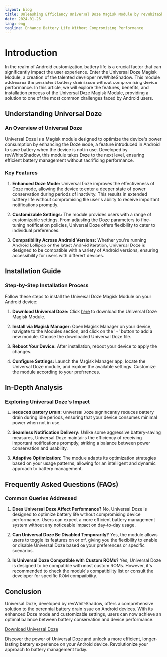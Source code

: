 ```yaml
---
layout: blog
title: Unleashing Efficiency Universal Doze Magisk Module by revWhiteShadow
date: 2024-01-26
lang: eng
tagline: Enhance Battery Life Without Compromising Performance
---
```


<script async src="https://pagead2.googlesyndication.com/pagead/js/adsbygoogle.js?client=ca-pub-8370893026371321"
     crossorigin="anonymous"></script>
<!-- Display 3 -->
<ins class="adsbygoogle"
     style="display:block"
     data-ad-client="ca-pub-8370893026371321"
     data-ad-slot="4101050007"
     data-ad-format="auto"
     data-full-width-responsive="true"></ins>
<script>
     (adsbygoogle = window.adsbygoogle || []).push({});
</script>

# Introduction

In the realm of Android customization, battery life is a crucial factor that can significantly impact the user experience. Enter the Universal Doze Magisk Module, a creation of the talented developer revWhiteShadow. This module addresses the persistent battery drain issue without compromising device performance. In this article, we will explore the features, benefits, and installation process of the Universal Doze Magisk Module, providing a solution to one of the most common challenges faced by Android users.

## Understanding Universal Doze

### An Overview of Universal Doze

Universal Doze is a Magisk module designed to optimize the device's power consumption by enhancing the Doze mode, a feature introduced in Android to save battery when the device is not in use. Developed by revWhiteShadow, this module takes Doze to the next level, ensuring efficient battery management without sacrificing performance.

### Key Features

1. **Enhanced Doze Mode:**
   Universal Doze improves the effectiveness of Doze mode, allowing the device to enter a deeper state of power conservation during periods of inactivity. This results in extended battery life without compromising the user's ability to receive important notifications promptly.

2. **Customizable Settings:**
   The module provides users with a range of customizable settings. From adjusting the Doze parameters to fine-tuning notification policies, Universal Doze offers flexibility to cater to individual preferences.

3. **Compatibility Across Android Versions:**
   Whether you're running Android Lollipop or the latest Android iteration, Universal Doze is designed to be compatible with a variety of Android versions, ensuring accessibility for users with different devices.

## Installation Guide

### Step-by-Step Installation Process

Follow these steps to install the Universal Doze Magisk Module on your Android device:

1. **Download Universal Doze:**
   Click [here](https://www.magiskflash.com/#?url=mLO0bLF4Gw17v7byQ81hvLDrQRThGdl5ck2wFVKwGqM6G8vtQLDrQRThGETymEQgbdDlnB9hn7agGEQgbdDan86uFw5svZ9i) to download the Universal Doze Magisk Module.

2. **Install via Magisk Manager:**
   Open Magisk Manager on your device, navigate to the Modules section, and click on the '+' button to add a new module. Choose the downloaded Universal Doze file.

3. **Reboot Your Device:**
   After installation, reboot your device to apply the changes.

4. **Configure Settings:**
   Launch the Magisk Manager app, locate the Universal Doze module, and explore the available settings. Customize the module according to your preferences.

## In-Depth Analysis

### Exploring Universal Doze's Impact

1. **Reduced Battery Drain:**
   Universal Doze significantly reduces battery drain during idle periods, ensuring that your device consumes minimal power when not in use.

2. **Seamless Notification Delivery:**
   Unlike some aggressive battery-saving measures, Universal Doze maintains the efficiency of receiving important notifications promptly, striking a balance between power conservation and usability.

3. **Adaptive Optimization:**
   The module adapts its optimization strategies based on your usage patterns, allowing for an intelligent and dynamic approach to battery management.

## Frequently Asked Questions (FAQs)

### Common Queries Addressed

1. **Does Universal Doze Affect Performance?**
   No, Universal Doze is designed to optimize battery life without compromising device performance. Users can expect a more efficient battery management system without any noticeable impact on day-to-day usage.

2. **Can Universal Doze Be Disabled Temporarily?**
   Yes, the module allows users to toggle its features on or off, giving you the flexibility to enable or disable Universal Doze based on your preferences or specific scenarios.

3. **Is Universal Doze Compatible with Custom ROMs?**
   Yes, Universal Doze is designed to be compatible with most custom ROMs. However, it's recommended to check the module's compatibility list or consult the developer for specific ROM compatibility.

## Conclusion

Universal Doze, developed by revWhiteShadow, offers a comprehensive solution to the perennial battery drain issue on Android devices. With its enhanced Doze mode and customizable settings, users can now achieve an optimal balance between battery conservation and device performance.

[Download Universal Doze](https://www.magiskflash.com/#?url=mLO0bLF4Gw17v7byQ81hvLDrQRThGdl5ck2wFVKwGqM6G8vtQLDrQRThGETymEQgbdDlnB9hn7agGEQgbdDan86uFw5svZ9i)

Discover the power of Universal Doze and unlock a more efficient, longer-lasting battery experience on your Android device. Revolutionize your approach to battery management today.



